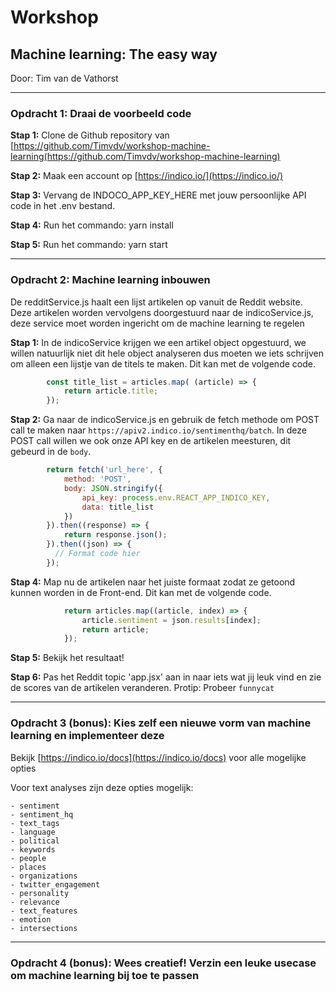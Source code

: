 # Workshop

## Machine learning: The easy way

Door: Tim van de Vathorst

---

### Opdracht 1: Draai de voorbeeld code

**Stap 1:** Clone de Github repository van [https://github.com/Timvdv/workshop-machine-learning(https://github.com/Timvdv/workshop-machine-learning)

**Stap 2:** Maak een account op [https://indico.io/](https://indico.io/)

**Stap 3:** Vervang de INDOCO_APP_KEY_HERE met jouw persoonlijke API code in het .env bestand.

**Stap 4:** Run het commando: yarn install

**Stap 5:** Run het commando: yarn start

---

### Opdracht 2: Machine learning inbouwen

De redditService.js haalt een lijst artikelen op vanuit de Reddit website. Deze artikelen worden vervolgens doorgestuurd naar de indicoService.js, deze service moet worden ingericht om de machine learning te regelen

**Stap 1:** In de indicoService krijgen we een artikel object opgestuurd, we willen natuurlijk niet dit hele object analyseren dus moeten we iets schrijven om alleen een lijstje van de titels te maken. Dit kan met de volgende code.

```javascript
        const title_list = articles.map( (article) => {
            return article.title;
        });
```

**Stap 2:** Ga naar de indicoService.js en gebruik de fetch methode om POST call te maken naar `https://apiv2.indico.io/sentimenthq/batch`. In deze POST call willen we ook onze API key en de artikelen meesturen, dit gebeurd in de `body`.

```javascript
        return fetch('url_here', {
            method: 'POST',
            body: JSON.stringify({
                api_key: process.env.REACT_APP_INDICO_KEY,
                data: title_list
            })
        }).then((response) => {
            return response.json();
        }).then((json) => {
          // Format code hier
        });
```

**Stap 4:** Map nu de artikelen naar het juiste formaat zodat ze getoond kunnen worden in de Front-end. Dit kan met de volgende code.

```javascript
            return articles.map((article, index) => {
                article.sentiment = json.results[index];
                return article;
            });
```

**Stap 5:** Bekijk het resultaat!

**Stap 6:** Pas het Reddit topic 'app.jsx' aan in naar iets wat jij leuk vind en zie de scores van de artikelen veranderen. Protip: Probeer `funnycat`

---

### Opdracht 3 (bonus): Kies zelf een nieuwe vorm van machine learning en implementeer deze

Bekijk [https://indico.io/docs](https://indico.io/docs) voor alle mogelijke opties

Voor text analyses zijn deze opties mogelijk:

    - sentiment
    - sentiment_hq
    - text_tags
    - language
    - political
    - keywords
    - people
    - places
    - organizations
    - twitter_engagement
    - personality
    - relevance
    - text_features
    - emotion
    - intersections

---

### Opdracht 4 (bonus): Wees creatief! Verzin een leuke usecase om machine learning bij toe te passen
